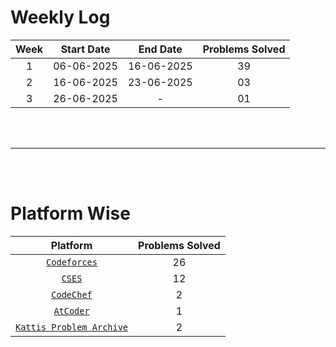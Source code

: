 # Weekly Log


| Week | Start Date | End Date | Problems Solved |
|:----:|:----------:|:--------:|:---------------:|
| 1    | 06-06-2025 |16-06-2025| 39              |
| 2    | 16-06-2025 |23-06-2025| 03              |
| 3    | 26-06-2025 |-         | 01              |


<br>
<br>

---

<br>
<br>

# Platform Wise
| Platform | Problems Solved |
|:--------:|:---------------:|
| [`Codeforces`](https://codeforces.com/) | 26 | 
| [`CSES`](https://cses.fi/problemset/)   | 12 |
| [`CodeChef`](https://www.codechef.com/) | 2 |
| [`AtCoder`](https://atcoder.jp/) | 1 |
| [`Kattis Problem Archive`](https://open.kattis.com/) | 2 | 